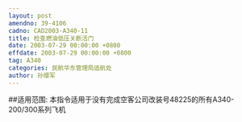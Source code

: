 ```yaml
---
layout: post
amendno: 39-4106
cadno: CAD2003-A340-11
title: 检查燃油低压关断活门
date: 2003-07-29 00:00:00 +0800
effdate: 2003-07-29 00:00:00 +0800
tag: A340
categories: 民航华东管理局适航处
author: 孙缨军
---
```


##适用范围:
本指令适用于没有完成空客公司改装号48225的所有A340-200/300系列飞机

